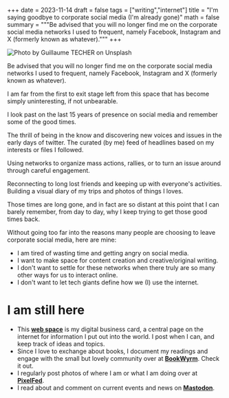 +++
date = 2023-11-14
draft = false
tags = ["writing","internet"]
title = "I'm saying goodbye to corporate social media (I'm already gone)"
math = false
summary = """Be advised that you will no longer find me on the corporate social media networks I used to frequent, namely Facebook, Instagram and X (formerly known as whatever)."""
+++

![Photo by Guillaume TECHER on Unsplash](/img/sortie.jpg "Photo by Guillaume TECHER on Unsplash")

Be advised that you will no longer find me on the corporate social media networks I used to frequent, namely Facebook, Instagram and X (formerly known as whatever). 

I am far from the first to exit stage left from this space that has become simply uninteresting, if not unbearable.

I look past on the last 15 years of presence on social media and remember some of the good times. 

The thrill of being in the know and discovering new voices and issues in the early days of twitter. The curated (by me) feed of headlines based on my interests or files I followed. 

Using networks to organize mass actions, rallies, or to turn an issue around through careful engagement.

Reconnecting to long lost friends and keeping up with everyone's activities. Building a visual diary of my trips and photos of things I loves. 

Those times are long gone, and in fact are so distant at this point that I can barely remember, from day to day, why I keep trying to get those good times back.

Without going too far into the reasons many people are choosing to leave corporate social media, here are mine:

- I am tired of wasting time and getting angry on social media.
- I want to make space for content creation and creative/original writing.
- I don't want to settle for these networks when there truly are so many other ways for us to interact online.
- I don't want to let tech giants define how we (I) use the internet.

# I am still here
- This [**web space**](https://roxannedubois.ca/) is my digital business card, a central page on the internet for information I put out into the world. I post when I can, and keep track of ideas and topics.
- Since I love to exchange about books, I document my readings and engage with the small but lovely community over at [**BookWyrm**](https://bookwyrm.social/user/roxdub). Check it out.
- I regularly post photos of where I am or what I am doing over at [**PixelFed**](https://pixelfed.social/roxdub).
- I read about and comment on current events and news on [**Mastodon**](https://social.cpress.org/@roxdub).


